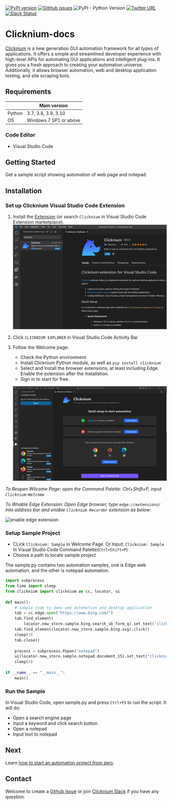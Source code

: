 <!--
 Licensed to the Apache Software Foundation (ASF) under one
 or more contributor license agreements.  See the NOTICE file
 distributed with this work for additional information
 regarding copyright ownership.  The ASF licenses this file
 to you under the Apache License, Version 2.0 (the
 "License"); you may not use this file except in compliance
 with the License.  You may obtain a copy of the License at

   http://www.apache.org/licenses/LICENSE-2.0

 Unless required by applicable law or agreed to in writing,
 software distributed under the License is distributed on an
 "AS IS" BASIS, WITHOUT WARRANTIES OR CONDITIONS OF ANY
 KIND, either express or implied.  See the License for the
 specific language governing permissions and limitations
 under the License.
-->

[![PyPI version](https://badge.fury.io/py/Clicknium.svg)](https://badge.fury.io/py/Clicknium)
[![GitHub issues](https://img.shields.io/github/issues/clicknium/clicknium-docs)](https://github.com/clicknium/clicknium-docs/issues)
![PyPI - Python Version](https://img.shields.io/pypi/pyversions/clicknium?style=flat-square)
[![Twitter URL](https://img.shields.io/twitter/url?style=social&url=https%3A%2F%2Ftwitter.com%2Fclicknium)](https://twitter.com/clicknium)
[![Slack Status](https://img.shields.io/badge/slack-join_chat-white.svg?logo=slack&style=social)](https://clicknium.slack.com/join/shared_invite/zt-1cfxsstw7-s0CeJdhyg5wQ1h7_KKc6QQ#/shared-invite/email)

# Clicknium-docs

[Clicknium](https://www.clicknium.com) is a new generation GUI automation framework for all types of applications. It offers a simple and streamlined developer experience with high-level APIs for automating GUI applications and intelligent plug-ins. It gives you a fresh approach to creating your automation universe. Additionally, it allows browser automation, web and desktop application testing, and site scraping bots.
## Requirements
|                     | Main version                 | 
|---------------------|------------------------------|
| Python              | 3.7, 3.8, 3.9, 3.10          | 
| OS                  | Windows 7 SP1 or above       |

### Code Editor
- Visual Studio Code

## Getting Started

Get a sample script showing automation of web page and notepad.

## Installation​
### Set up Clicknium Visual Studio Code Extension
1. Install the [Extension](https://marketplace.visualstudio.com/items?itemName=ClickCorp.clicknium) (or search `Clicknium` in Visual Studio Code Extension marketplace).  
![VSCExtensions](./doc/img/vscextension.PNG)  
2. Click `CLICKNIUM EXPLORER` in Visual Studio Code Activity Bar
3. Follow the Welcome page:
    - Check the Python environment.
    - Install Clicknium Python module, as well as `pip install clicknium`
    - Select and install the browser extensions, at least including Edge. Enable the extension after the installation. 
    - Sign in to start for free.  
    
    ![welcomepage](./doc/img/vscwelcome.PNG)

_To Reopen Wilcome Page: open the Command Palette: Ctrl+Shift+P, input `Clicknium:Welcome`_

_To Wnable Edge Extension: Open Edge browser, type `edge://extensions/` into address bar and enable `Clicknium Recorder` extension as below:_

![enable edge extension](./doc/img/edge_extension_enable_on.png)  


### Setup Sample Project
- CLick `Clicknium: Sample` in Welcome Page. Or Input: `Clicknium: Sample` In Visual Studio Code Command Palette(`Ctrl+Shift+P`) 
- Choose a path to locate sample project

The sample.py contains two automation samples, one is Edge web automation, and the other is notepad automation.

```python
import subprocess
from time import sleep
from clicknium import clicknium as cc, locator, ui

def main():
    # sample code to demo web automation and desktop application
    tab = cc.edge.open("https://www.bing.com/")
    tab.find_element(
        locator.new_store.sample.bing.search_sb_form_q).set_text('clicknium')
    tab.find_element(locator.new_store.sample.bing.svg).click()
    sleep(3)
    tab.close()

    process = subprocess.Popen("notepad")
    ui(locator.new_store.sample.notepad.document_15).set_text("clicknium")
    sleep(3)

if __name__ == "__main__":
    main()
```

### Run the Sample
In Visual Studio Code, open sample.py and press `Ctrl+F5` to run the script. It will do: 
- Open a search engine page
- Input a keyword and click search button
- Open a notepad
- Input text to notepad

## Next 
Learn [how to start an automation project from zero](./doc/tutorial/firstautomation.md).

## Contact
Welcome to create a [Github Issue](https://github.com/clicknium/clicknium-docs/issues) or join [Clicknium Slack](https://clicknium.slack.com/) if you have any question. 